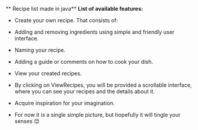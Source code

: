 ** Recipe list made in java** **List of available features:**

- Create your own recipe. That consists of:

- Adding and removing ingredients using simple and friendly user interface.
- Naming your recipe.
- Adding a guide or comments on how to cook your dish.

- View your created recipes.

- By clicking on ViewRecipes, you will be provided a scrollable interface, where you can see your recipes and the details about it.

- Acquire inspiration for your imagination.

- For now it is a single simple picture, but hopefully it will tingle your senses 😊
